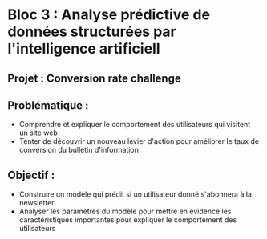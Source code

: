 # Bloc 3 : Analyse prédictive de données structurées par l'intelligence artificiell

## Projet : Conversion rate challenge

## Problématique :
* Comprendre et expliquer le comportement des utilisateurs qui visitent un site web
* Tenter de découvrir un nouveau levier d'action pour améliorer le taux de conversion du bulletin d'information 

## Objectif :
* Construire un modèle qui prédit si un utilisateur donné s'abonnera à la newsletter
* Analyser les paramètres du modèle pour mettre en évidence les caractéristiques importantes pour expliquer le comportement des utilisateurs 
